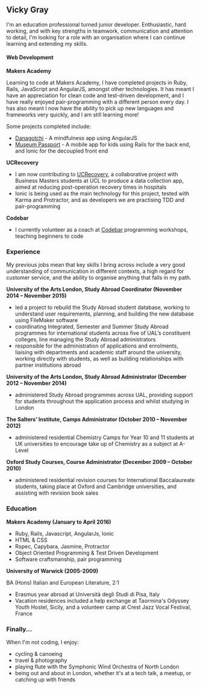 ## Vicky Gray

I'm an education professional turned junior developer. Enthusiastic, hard working, and with key strengths in teamwork, communication and attention to detail, I'm looking for a role with an organisation where I can continue learning and extending my skills.

#### Web Development

**Makers Academy**

Learning to code at Makers Academy, I have completed projects in Ruby, Rails, JavaScript and AngularJS, amongst other technologies. It has meant I have an appreciation for clean code and test-driven development, and I have really enjoyed pair-programming with a different person every day. I has also meant I now have the ability to pick up new languages and frameworks very quickly, and I am still learning more!

Some projects completed include:
- [Danagotchi](https://github.com/vickymg/danagotchi "Danagotchi") - A mindfulness app using AngularJS
- [Museum Passport](https://github.com/vickymg/frontend_museum_passport "Museum Passport") - A mobile app for kids using Rails for the back end, and Ionic for the decoupled front end

**UCRecovery**

- I am now contributing to [UCRecovery](https://github.com/ezzye/ucrecovery "UCRecovery"), a collaborative project with Business Masters students at UCL to produce a data collection app, aimed at reducing post-operation recovery times in hospitals
- Ionic is being used as the main technology for this project, tested with Karma and Protractor, and as developers we are practising TDD and pair-programming

**Codebar**

- I currently volunteer as a coach at [Codebar](http://www.codebar.io/ "Codebar") programming workshops, teaching beginners to code

### Experience

My previous jobs mean that key skills I bring across include a very good understanding of communication in different contexts, a high regard for customer service, and the ability to organise anything that falls in my path.

**University of the Arts London, Study Abroad Coordinator (November 2014 – November 2015)**
* led a project to rebuild the Study Abroad student database, working to understand user requirements, planning, and building the new database using FileMaker software
* coordinating Integrated, Semester and Summer Study Abroad programmes for international students across five of UAL’s constituent colleges, line managing the Study Abroad administrators
* responsible for the administration of applications and enrolments, liaising with departments and academic staff around the university, working directly with students, as well as building relationships with partner institutions abroad

**University of the Arts London, Study Abroad Administrator (December 2012 – November 2014)**
* administered Study Abroad programmes across UAL, providing support for students throughout the application process and whilst studying in London

**The Salters’ Institute, Camps Administrator (October 2010 – November 2012)**
* administered residential Chemistry Camps for Year 10 and 11 students at UK universities to encourage take up of Chemistry as a subject at A-Level

**Oxford Study Courses, Course Administrator (December 2009 – October 2010)**
* administered residential revision courses for International Baccalaureate students, taking place at Oxford and Cambridge universities, and assisting with revision book sales

### Education

**Makers Academy (January to April 2016)**

- Ruby, Rails, Javascript, AngularJs, Ionic
- HTML & CSS
- Rspec, Capybara, Jasmine, Protractor 
- Object Oriented Programming & Test Driven Development
- Software craftsmanship, pair programming

**University of Warwick (2005-2009)**

BA (Hons) Italian and European Literature, 2:1
- Erasmus year abroad at Università degli Studi di Pisa, Italy
- Vacation residences included a help exchange at Taormina's Odyssey Youth Hostel, Sicily, and
  a volunteer camp at Crest Jazz Vocal Festival, France

### Finally...

When I'm not coding, I enjoy:

* cycling & canoeing
* travel & photography
* playing flute with the Symphonic Wind Orchestra of North London
* being out and about in London, whether it's at a tech talk, a meetup, or catching up with friends
